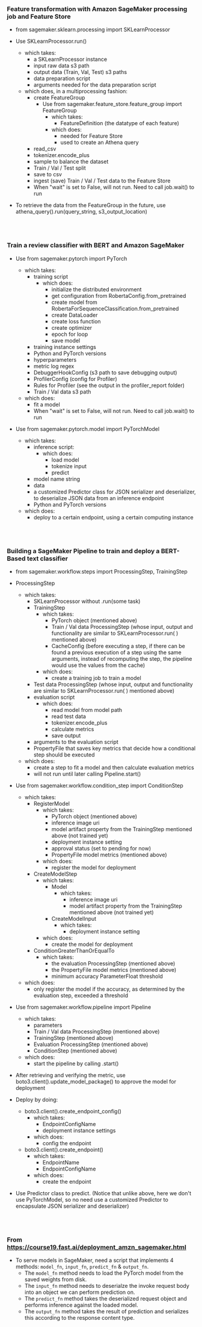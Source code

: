 ### Feature transformation with Amazon SageMaker processing job and Feature Store

- from sagemaker.sklearn.processing import SKLearnProcessor
- Use SKLearnProcessor.run()
    - which takes:
        - a SKLearnProcessor instance
        - input raw data s3 path
        - output data (Train, Val, Test) s3 paths
        - data preparation script
        - arguments needed for the data preparation script
    - which does, in a multiprocessing fashion:
        - create FeatureGroup
            - Use from sagemaker.feature_store.feature_group import FeatureGroup
                - which takes:
                    - FeatureDefinition (the datatype of each feature)
                - which does:
                    - needed for Feature Store
                    - used to create an Athena query
        - read_csv
        - tokenizer.encode_plus
        - sample to balance the dataset
        - Train / Val / Test split
        - save to csv
        - ingest (save) Train / Val / Test data to the Feature Store
        - When "wait" is set to False, will not run. Need to call job.wait() to run

- To retrieve the data from the FeatureGroup in the future, use athena_query().run(query_string, s3_output_location)

<br>
<br>

### Train a review classifier with BERT and Amazon SageMaker

- Use from sagemaker.pytorch import PyTorch
    - which takes:
        - training script
            - which does:
                - initialize the distributed environment
                - get configuration from RobertaConfig.from_pretrained
                - create model from RobertaForSequenceClassification.from_pretrained
                - create DataLoader
                - create loss function
                - create optimizer
                - epoch for loop
                - save model
        - training instance settings
        - Python and PyTorch versions
        - hyperparameters
        - metric log regex
        - DebuggerHookConfig (s3 path to save debugging output)
        - ProfilerConfig (config for Profiler)
        - Rules for Profiler (see the output in the profiler_report folder)
        - Train / Val data s3 path
    - which does:
        - fit a model
        - When "wait" is set to False, will not run. Need to call job.wait() to run

- Use from sagemaker.pytorch.model import PyTorchModel
    - which takes:
        - inference script:
            - which does:
                - load model
                - tokenize input
                - predict 
        - model name string
        - data
        - a customized Predictor class for JSON serializer and deserializer, to deserialize JSON data from an inference endpoint
        - Python and PyTorch versions
    - which does:
        - deploy to a certain endpoint, using a certain computing instance

<br>
<br>

### Building a SageMaker Pipeline to train and deploy a BERT-Based text classifier

- from sagemaker.workflow.steps import ProcessingStep, TrainingStep
- ProcessingStep
    - which takes:
        - SKLearnProcessor without .run(some task)
        - TrainingStep
            - which takes:
                - PyTorch object (mentioned above)
                - Train / Val data ProcessingStep (whose input, output and functionality are similar to SKLearnProcessor.run( ) mentioned above)
                - CacheConfig (before executing a step, if there can be found a previous execution of a step using the same arguments, instead of recomputing the step, the pipeline would use the values from the cache)
            - which does:
                - create a training job to train a model
        - Test data ProcessingStep (whose input, output and functionality are similar to SKLearnProcessor.run( ) mentioned above)
        - evaluation script
            - which does:
                - read model from model path
                - read test data
                - tokenizer.encode_plus
                - calculate metrics
                - save output
        - arguments to the evaluation script
        - PropertyFile that saves key metrics that decide how a conditional step should be executed
    - which does:
        - create a step to fit a model and then calculate evaluation metrics
        - will not run until later calling Pipeline.start()

- Use from sagemaker.workflow.condition_step import ConditionStep
    - which takes:
        - RegisterModel
            - which takes:
                - PyTorch object (mentioned above)
                - inference image uri
                - model artifact property from the TrainingStep mentioned above (not trained yet)
                - deployment instance setting
                - approval status (set to pending for now) 
                - PropertyFile model metrics (mentioned above)
            - which does:
                - register the model for deployment
         - CreateModelStep
             - which takes:
                 - Model
                     - which takes:
                         - inference image uri
                         - model artifact property from the TrainingStep mentioned above (not trained yet)
                 - CreateModelInput
                     - which takes:
                         - deployment instance setting
             - which does:
                 - create the model for deployment
         - ConditionGreaterThanOrEqualTo
             - which takes:
                 - the evaluation ProcessingStep (mentioned above)
                 - the PropertyFile model metrics (mentioned above)
                 - minimum accuracy ParameterFloat threshold
    - which does:
        - only register the model if the accuracy, as determined by the evaluation step, exceeded a threshold

- Use from sagemaker.workflow.pipeline import Pipeline
    - which takes:
        - parameters
        - Train / Val data ProcessingStep (mentioned above)
        - TrainingStep (mentioned above)
        - Evaluation ProcessingStep (mentioned above)
        - ConditionStep (mentioned above)
    - which does:
        - start the pipeline by calling .start()

- After retrieving and verifying the metric, use boto3.client().update_model_package() to approve the model for deployment

- Deploy by doing:
    - boto3.client().create_endpoint_config()
        - which takes:
            - EndpointConfigName
            - deployment instance settings
        - which does:
            - config the endpoint
    - boto3.client().create_endpoint()
        - which takes:
            - EndpointName
            - EndpointConfigName
        - which does:
            - create the endpoint

- Use Predictor class to predict. (Notice that unlike above, here we don't use PyTorchModel, so no need use a customized Predictor to encapsulate JSON serializer and deserializer)

<br>
<br>

### From https://course19.fast.ai/deployment_amzn_sagemaker.html

- To serve models in SageMaker, need a script that implements 4 methods: `model_fn`, `input_fn`, `predict_fn` & `output_fn`.
    - The `model_fn` method needs to load the PyTorch model from the saved weights from disk.
    - The `input_fn` method needs to deserialze the invoke request body into an object we can perform prediction on.
    - The `predict_fn` method takes the deserialized request object and performs inference against the loaded model.
    - The `output_fn` method takes the result of prediction and serializes this according to the response content type.
